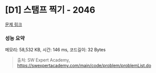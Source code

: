 # [D1] 스탬프 찍기 - 2046 

[문제 링크](https://swexpertacademy.com/main/code/problem/problemDetail.do?contestProbId=AV5QKdT6AyYDFAUq) 

### 성능 요약

메모리: 58,532 KB, 시간: 146 ms, 코드길이: 32 Bytes



> 출처: SW Expert Academy, https://swexpertacademy.com/main/code/problem/problemList.do